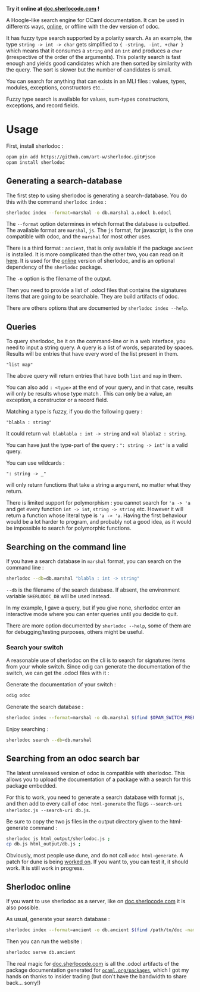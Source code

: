 **Try it online at [doc.sherlocode.com](https://doc.sherlocode.com) !**

A Hoogle-like search engine for OCaml documentation. It can be used in
differents ways, [online](https://doc.sherlocode.com), or offline with
the dev version of odoc.

It has fuzzy type search supported by a polarity search. As an example, the type
`string -> int -> char` gets simplified to `{ -string, -int, +char }` which
means that it consumes a `string` and an `int` and produces a `char`
(irrespective of the order of the arguments). This polarity search is fast
enough and yields good candidates which are then sorted by similarity with the
query. The sort is slower but the number of candidates is small.

You can search for anything that can exists in an MLI files : values, types,
modules, exceptions, constructors etc...

Fuzzy type search is available for values, sum-types constructors, exceptions,
and record fields.

# Usage

First, install sherlodoc :

```bash
opam pin add https://github.com/art-w/sherlodoc.git#jsoo
opam install sherlodoc
```

## Generating a search-database

The first step to using sherlodoc is generating a search-database. You do this
with the command `sherlodoc index` :

```bash
sherlodoc index --format=marshal -o db.marshal a.odocl b.odocl
```

The `--format` option determines in which format the database is outputted. The
available format are `marshal`, `js`.  The `js` format, for
javascript, is the one compatible with odoc, and the `marshal` for most other
uses.

There is a third format : `ancient`, that is only available if the package
 `ancient` is installed. It is more complicated than the other two, you can read
on it [here](https://github.com/UnixJunkie/ocaml-ancient). It is used for the
[online](https://doc.sherlocode.com) version of sherlodoc, and is an optional
dependency of the `sherlodoc` package.

The `-o` option is the filename of the output.

Then you need to provide a list of .odocl files that contains the signatures
items that are going to be searchable. They are build artifacts of odoc.

There are others options that are documented by `sherlodoc index --help`.

## Queries

To query sherlodoc, be it on the command-line or in a web interface, you need
to input a string query. A query is a list of words, separated by spaces.
Results will be entries that have every word of the list present in them.

```
"list map"
```

The above query will return entries that have both `list` and `map` in them.

You can also add `: <type>` at the end of your query, and in that case, results
will only be results whose type match <type>. This can only be a value, an
exception, a constructor or a record field.

Matching a type is fuzzy, if you do the following query :

```
"blabla : string"
```

It could return `val blablabla : int -> string` and `val blabla2 : string`.

You can have just the type-part of the query : `": string -> int"` is a valid
query.

You can use wildcards :

```
": string -> _"
```

will only return functions that take a string a argument, no matter what they
return.

There is limited support for polymorphism : you cannot search for `'a -> 'a` and
get every function `int -> int`, `string -> string` etc. However it will return
a function whose literal type is `'a -> 'a`. Having the first behaviour would
be a lot harder to program, and probably not a good idea, as it would be
impossible to search for polymorphic functions.

## Searching on the command line

If you have a search database in `marshal` format, you can search on the command
line :

```bash
sherlodoc --db=db.marshal "blabla : int -> string"
```

`--db` is the filename of the search database. If absent, the environment
variable `SHERLODOC_DB` will be used instead.

In my example, I gave a query, but if you give none, sherlodoc enter an
interactive mode where you can enter queries until you decide to quit.

There are more option documented by `sherlodoc --help`, some of them are for
debugging/testing purposes, others might be useful.

### Search your switch

A reasonable use of sherlodoc on the cli is to search for signatures items from
your whole switch. Since odig can generate the documentation of the switch, we
can get the .odocl files with it :

Generate the documentation of your switch :

```bash
odig odoc
```

Generate the search database :

```bash
sherlodoc index --format=marshal -o db.marshal $(find $OPAM_SWITCH_PREFIX/var/cache/odig/odoc -name "*.odocl")
```

Enjoy searching :

```bash
sherlodoc search --db=db.marshal
```

## Searching from an odoc search bar

The latest unreleased version of odoc is compatible with sherlodoc. This allows
you to upload the documentation of a package with a search for this package
embedded.

For this to work, you need to generate a search database with format `js`, and
then add to every call of `odoc html-generate` the flags `--search-uri
sherlodoc.js --search-uri db.js`.

Be sure to copy the two js files in the output directory given to the
html-generate command :

```bash
sherlodoc js html_output/sherlodoc.js ;
cp db.js html_output/db.js ;
```

Obviously, most people use dune, and do not call `odoc html-generate`. A patch
for dune is being [worked on](https://github.com/emileTrotignon/dune/tree/search-odoc-new).
If you want to, you can test it, it should work. It is still work in progress.

## Sherlodoc online

If you want to use sherlodoc as a server, like on
[doc.sherlocode.com](https://doc.sherlocode.com) it is also possible.

As usual, generate your search database :

```bash
sherlodoc index --format=ancient -o db.ancient $(find /path/to/doc -name "*.odocl")
```

Then you can run the website :

```bash
sherlodoc serve db.ancient
```

The real magic for [doc.sherlocode.com](https://doc.sherlocode.com) is all the
.odocl artifacts of the package documentation generated for
[`ocaml.org/packages`](https://ocaml.org/packages), which I got my hands on
thanks to insider trading (but don't have the bandwidth to share back... sorry!)
